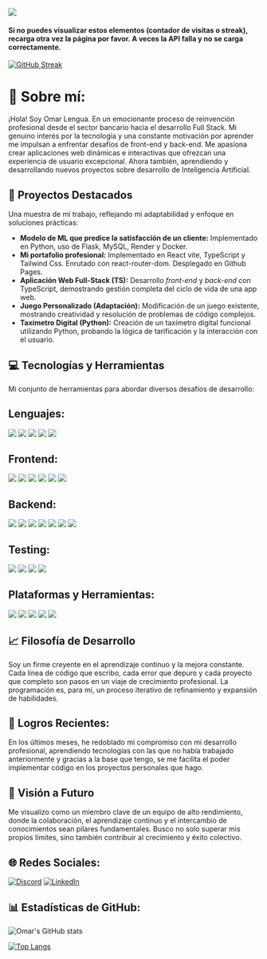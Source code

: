 ![](https://komarev.com/ghpvc/?username=Omarlsant&color=blue)
#### Si no puedes visualizar estos elementos (contador de visitas o streak), recarga otra vez la página por favor. A veces la API falla y no se carga correctamente.
[![GitHub Streak](https://github-readme-streak-stats.herokuapp.com?user=Omarlsant)](https://git.io/streak-stats)

# 💫 Sobre mí:
¡Hola! Soy Omar Lengua. En un emocionante proceso de reinvención profesional desde el sector bancario hacia el desarrollo Full Stack. Mi genuino interés por la tecnología y una constante motivación por aprender me impulsan a enfrentar desafíos de front-end y back-end. Me apasiona crear aplicaciones web dinámicas e interactivas que ofrezcan una experiencia de usuario excepcional. Ahora también, aprendiendo y desarrollando nuevos proyectos sobre desarrollo de Inteligencia Artificial.

## 🌟 Proyectos Destacados
Una muestra de mi trabajo, reflejando mi adaptabilidad y enfoque en soluciones prácticas:

- **Modelo de ML que predice la satisfacción de un cliente:** Implementado en Python, uso de Flask, MySQL, Render y Docker.
- **Mi portafolio profesional:** Implementado en React vite, TypeScript y Tailwind Css. Enrutado con react-router-dom. Desplegado en Github Pages.
- **Aplicación Web Full-Stack (TS):** Desarrollo *front-end* y *back-end* con TypeScript, demostrando gestión completa del ciclo de vida de una app web.
- **Juego Personalizado (Adaptación):** Modificación de un juego existente, mostrando creatividad y resolución de problemas de código complejos.
- **Taxímetro Digital (Python):** Creación de un taxímetro digital funcional utilizando Python, probando la lógica de tarificación y la interacción con el usuario.

## 💻 Tecnologías y Herramientas
Mi conjunto de herramientas para abordar diversos desafíos de desarrollo:

## Lenguajes:
![](https://img.shields.io/badge/javascript-%23323330.svg?style=for-the-badge&logo=javascript&logoColor=%23F7DF1E) ![](https://img.shields.io/badge/typescript-%233178C6.svg?style=for-the-badge&logo=typescript&logoColor=white) ![](https://img.shields.io/badge/python-%2314354C.svg?style=for-the-badge&logo=python&logoColor=white) ![](https://img.shields.io/badge/c-%2300599C.svg?style=for-the-badge&logo=c&logoColor=white) ![](https://img.shields.io/badge/java-%23ED8B00.svg?style=for-the-badge&logo=java&logoColor=white)

## Frontend:
![](https://img.shields.io/badge/react-%2320232a.svg?style=for-the-badge&logo=react&logoColor=%2361DAFB) ![](https://img.shields.io/badge/vite-%23646CFF.svg?style=for-the-badge&logo=vite&logoColor=white) ![](https://img.shields.io/badge/css3-%231572B6.svg?style=for-the-badge&logo=css3&logoColor=white) ![](https://img.shields.io/badge/Sass-CC6699?style=for-the-badge&logo=sass&logoColor=white) ![](https://img.shields.io/badge/tailwindcss-%2338B2AC.svg?style=for-the-badge&logo=tailwind-css&logoColor=white) ![](https://img.shields.io/badge/NPM-%23CB3837.svg?style=for-the-badge&logo=npm&logoColor=white)

## Backend:
![](https://img.shields.io/badge/node.js-6DA55F?style=for-the-badge&logo=node.js&logoColor=white) ![](https://img.shields.io/badge/django-%23092E20.svg?style=for-the-badge&logo=django&logoColor=white) ![](https://img.shields.io/badge/flask-%23000000.svg?style=for-the-badge&logo=flask&logoColor=white) ![](https://img.shields.io/badge/Express.js-%23404d59?style=for-the-badge&logo=express&logoColor=%2361DAFB) ![](https://img.shields.io/badge/mysql-%2300f.svg?style=for-the-badge&logo=mysql&logoColor=white) ![](https://img.shields.io/badge/REST_APIs-007F5F?style=for-the-badge) ![](https://img.shields.io/badge/JWT-black?style=for-the-badge&logo=jsonwebtokens&logoColor=white)

## Testing:
![](https://img.shields.io/badge/jest-%23C21325.svg?style=for-the-badge&logo=jest&logoColor=white) ![](https://img.shields.io/badge/Supertest-03071E?style=for-the-badge) ![](https://img.shields.io/badge/pytest-0A9EDC?style=for-the-badge&logo=pytest&logoColor=white) ![](https://img.shields.io/badge/Unittest-457B9D?style=for-the-badge)

## Plataformas y Herramientas:
![](https://img.shields.io/badge/docker-%230db7ed.svg?style=for-the-badge&logo=docker&logoColor=white) ![](https://img.shields.io/badge/Docker--Compose-%230db7ed?style=for-the-badge&logo=docker&logoColor=white) ![](https://img.shields.io/badge/github%20actions-%232671E5.svg?style=for-the-badge&logo=github-actions&logoColor=white) ![](https://img.shields.io/badge/Git-%23F05033.svg?style=for-the-badge&logo=git&logoColor=white) ![](https://img.shields.io/badge/github-%23121011.svg?style=for-the-badge&logo=github&logoColor=white)

## 📈 Filosofía de Desarrollo
Soy un firme creyente en el aprendizaje continuo y la mejora constante. Cada línea de código que escribo, cada error que depuro y cada proyecto que completo son pasos en un viaje de crecimiento profesional. La programación es, para mí, un proceso iterativo de refinamiento y expansión de habilidades.

## 🚀 Logros Recientes:
En los últimos meses, he redoblado mi compromiso con mi desarrollo profesional, aprendiendo tecnologías con las que no había trabajado anteriormente y gracias a la base que tengo, se me facilita el poder implementar código en los proyectos personales que hago.

## 🔭 Visión a Futuro
Me visualizo como un miembro clave de un equipo de alto rendimiento, donde la colaboración, el aprendizaje continuo y el intercambio de conocimientos sean pilares fundamentales. Busco no solo superar mis propios límites, sino también contribuir al crecimiento y éxito colectivo.

## 🌐 Redes Sociales:
[![Discord](https://img.shields.io/badge/Discord-%237289DA.svg?logo=discord&logoColor=white)](https://discord.gg/P57Bm7xJ) [![LinkedIn](https://img.shields.io/badge/LinkedIn-%230077B5.svg?logo=linkedin&logoColor=white)](https://www.linkedin.com/in/omarlengua) 

## 📊 Estadísticas de GitHub:

![Omar's GitHub stats](https://github-readme-stats.vercel.app/api?username=Omarlsant&show_icons=true)

[![Top Langs](https://github-readme-stats.vercel.app/api/top-langs/?username=Omarlsant&layout=compact)](https://github.com/Omarlsant/github-readme-stats)

